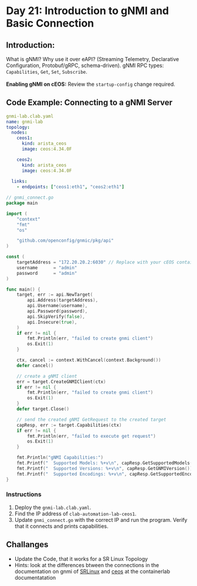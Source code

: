 # **Day 21: Introduction to gNMI and Basic Connection**

## **Introduction:** 
What is gNMI? Why use it over eAPI? (Streaming Telemetry, Declarative Configuration, Protobuf/gRPC, schema-driven). gNMI RPC types: `Capabilities`, `Get`, `Set`, `Subscribe`. </br>
</br>
**Enabling gNMI on cEOS:** Review the `startup-config` change required.

## **Code Example: Connecting to a gNMI Server**

```yaml
gnmi-lab.clab.yaml
name: gnmi-lab
topology:
  nodes:
    ceos1:
      kind: arista_ceos
      image: ceos:4.34.0F

    ceos2:
      kind: arista_ceos
      image: ceos:4.34.0F
      
  links:
    - endpoints: ["ceos1:eth1", "ceos2:eth1"]
```


```go
// gnmi_connect.go
package main

import (
	"context"
	"fmt"
	"os"

	"github.com/openconfig/gnmic/pkg/api"
)

const (
	targetAddress = "172.20.20.2:6030" // Replace with your cEOS container IP and gNMI port
	username      = "admin"
	password      = "admin"
)

func main() {
	target, err := api.NewTarget(
		api.Address(targetAddress),
		api.Username(username),
		api.Password(password),
		api.SkipVerify(false),
		api.Insecure(true),
	)
	if err != nil {
		fmt.Println(err, "failed to create gnmi client")
		os.Exit(1)
	}

	ctx, cancel := context.WithCancel(context.Background())
	defer cancel()

	// create a gNMI client
	err = target.CreateGNMIClient(ctx)
	if err != nil {
		fmt.Println(err, "failed to create gnmi client")
		os.Exit(1)
	}
	defer target.Close()

	// send the created gNMI GetRequest to the created target
	capResp, err := target.Capabilities(ctx)
	if err != nil {
		fmt.Println(err, "failed to execute get request")
		os.Exit(1)
	}

	fmt.Println("gNMI Capabilities:")
	fmt.Printf("  Supported Models: %+v\n", capResp.GetSupportedModels())
	fmt.Printf("  Supported Versions: %+v\n", capResp.GetGNMIVersion())
	fmt.Printf("  Supported Encodings: %+v\n", capResp.GetSupportedEncodings())
}
```

### **Instructions**

1.  Deploy the `gnmi-lab.clab.yaml`.
2.  Find the IP address of `clab-automation-lab-ceos1`.
3.  Update `gnmi_connect.go` with the correct IP and run the program. Verify that it connects and prints capabilities.

## Challanges
* Update the Code, that it works for a SR Linux Topology
* Hints: look at the differences btween the connections in the documentation on gnmi of [SRLinux](https://containerlab.dev/manual/kinds/srl/#__tabbed_1_3) and [ceos](https://containerlab.dev/manual/kinds/ceos/#__tabbed_1_4) at the containerlab documentatation 